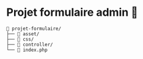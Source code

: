 # Projet formulaire admin 🚀
```
📁 projet-formulaire/
├── 📁 asset/
├── 📁 css/
├── 📁 controller/
└── 📄 index.php
```
